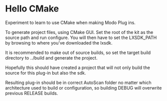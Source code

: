 # Hello CMake

Experiment to learn to use CMake when making Modo Plug ins.

To generate project files, using CMake GUI. Set the root of the kit as the source path and run configure. You will then have to set the LXSDK_PATH by browsing to where you've downloaded the lxsdk.

It is recommended to make out of source builds, so set the target build directory to ../build and generate the project.

Hopefully this should have created a project that will not only build the source for this plug-in but also the sdk.

Resulting plug-in should be in correct AutoScan folder no matter which architecture used to build or configuration, so building DEBUG will overwrite previous RELEASE builds.
